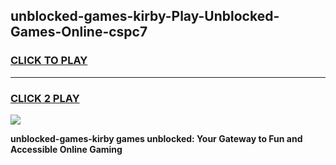 
## unblocked-games-kirby-Play-Unblocked-Games-Online-cspc7
<h3>
<a href="https://premium76.site?title=unblocked-games-kirby&ref=24A">CLICK TO PLAY</a></h3>
<hr>

<h3>
<a href="https://premium76.site?title=unblocked-games-kirby&ref=24A">CLICK 2 PLAY</a>
  
</h3>

<a href="https://premium76.site?title=unblocked-games-kirby&ref=24A"><img src="https://clearcache.store/games.png"></a>


**unblocked-games-kirby games unblocked: Your Gateway to Fun and Accessible Online Gaming**
